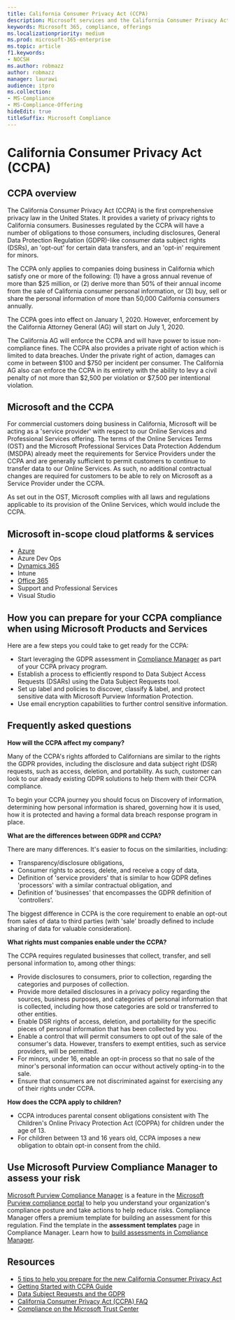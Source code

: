 ```yaml
---
title: California Consumer Privacy Act (CCPA)
description: Microsoft services and the California Consumer Privacy Act (CCPA).
keywords: Microsoft 365, compliance, offerings
ms.localizationpriority: medium
ms.prod: microsoft-365-enterprise
ms.topic: article
f1.keywords:
- NOCSH
ms.author: robmazz
author: robmazz
manager: laurawi
audience: itpro
ms.collection:
- MS-Compliance
- MS-Compliance-Offering
hideEdit: true
titleSuffix: Microsoft Compliance
---
```


# California Consumer Privacy Act (CCPA)

## CCPA overview

The California Consumer Privacy Act (CCPA) is the first comprehensive privacy law in the United States. It provides a variety of privacy rights to California consumers.  Businesses regulated by the CCPA will have a number of obligations to those consumers, including disclosures, General Data Protection Regulation (GDPR)-like consumer data subject rights (DSRs), an 'opt-out' for certain data transfers, and an 'opt-in' requirement for minors.

The CCPA only applies to companies doing business in California which satisfy one or more of the following: (1) have a gross annual revenue of more than $25 million, or (2) derive more than 50% of their annual income from the sale of California consumer personal information, or (3) buy, sell or share the personal information of more than 50,000 California consumers annually.

The CCPA goes into effect on January 1, 2020. However, enforcement by the California Attorney General (AG) will start on July 1, 2020.

The California AG will enforce the CCPA and will have power to issue non-compliance fines. The CCPA also provides a private right of action which is limited to data breaches. Under the private right of action, damages can come in between $100 and $750 per incident per consumer. The California AG also can enforce the CCPA in its entirety with the ability to levy a civil penalty of not more than $2,500 per violation or $7,500 per intentional violation.

## Microsoft and the CCPA

For commercial customers doing business in California, Microsoft will be acting as a 'service provider' with respect to our Online Services and Professional Services offering.  The terms of the Online Services Terms (OST) and the Microsoft Professional Services Data Protection Addendum (MSDPA) already meet the requirements for Service Providers under the CCPA and are generally sufficient to permit customers to continue to transfer data to our Online Services. As such, no additional contractual changes are required for customers to be able to rely on Microsoft as a Service Provider under the CCPA.

As set out in the OST, Microsoft complies with all laws and regulations applicable to its provision of the Online Services, which would include the CCPA.  

## Microsoft in-scope cloud platforms & services

- [Azure](https://aka.ms/AzureCompliance)
- Azure Dev Ops
- [Dynamics 365](https://aka.ms/d365-compliance-list)
- Intune
- [Office 365](https://aka.ms/o365-compliance-framework)
- Support and Professional Services
- Visual Studio

## How you can prepare for your CCPA compliance when using Microsoft Products and Services

Here are a few steps you could take to get ready for the CCPA:

- Start leveraging the GDPR assessment in [Compliance Manager](/microsoft-365/compliance/compliance-manager) as part of your CCPA privacy program.
- Establish a process to efficiently respond to Data Subject Access Requests (DSARs) using the Data Subject Requests tool.
- Set up label and policies to discover, classify & label, and protect sensitive data with Microsoft Purview Information Protection.
- Use email encryption capabilities to further control sensitive information.

## Frequently asked questions

**How will the CCPA affect my company?**

Many of the CCPA's rights afforded to Californians are similar to the rights the GDPR provides, including the disclosure and data subject right (DSR) requests, such as access, deletion, and portability. As such, customer can look to our already existing GDPR solutions to help them with their CCPA compliance.

To begin your CCPA journey you should focus on Discovery of information, determining how personal information is shared, governing how it is used, how it is protected and having a formal data breach response program in place.

**What are the differences between GDPR and CCPA?**

There are many differences. It's easier to focus on the similarities, including:

- Transparency/disclosure obligations,
- Consumer rights to access, delete, and receive a copy of data,
- Definition of 'service providers' that is similar to how GDPR defines 'processors' with a similar contractual obligation, and
- Definition of 'businesses' that encompasses the GDPR definition of 'controllers'.

The biggest difference in CCPA is the core requirement to enable an opt-out from sales of data to third parties (with 'sale' broadly defined to include sharing of data for valuable consideration).

**What rights must companies enable under the CCPA?**

The CCPA requires regulated businesses that collect, transfer, and sell personal information to, among other things:

- Provide disclosures to consumers, prior to collection, regarding the categories and purposes of collection.
- Provide more detailed disclosures in a privacy policy regarding the sources, business purposes, and categories of personal information that is collected, including how those categories are sold or transferred to other entities.
- Enable DSR rights of access, deletion, and portability for the specific pieces of personal information that has been collected by you.
- Enable a control that will permit consumers to opt out of the sale of the consumer's data. However, transfers to exempt entities, such as service providers, will be permitted.
- For minors, under 16, enable an opt-in process so that no sale of the minor's personal information can occur without actively opting-in to the sale.
- Ensure that consumers are not discriminated against for exercising any of their rights under CCPA.

**How does the CCPA apply to children?**

- CCPA introduces parental consent obligations consistent with The Children's Online Privacy Protection Act (COPPA) for children under the age of 13.
- For children between 13 and 16 years old, CCPA imposes a new obligation to obtain opt-in consent from the child.

## Use Microsoft Purview Compliance Manager to assess your risk

[Microsoft Purview Compliance Manager](/microsoft-365/compliance/compliance-manager) is a feature in the [Microsoft Purview compliance portal](/microsoft-365/compliance/microsoft-365-compliance-center) to help you understand your organization's compliance posture and take actions to help reduce risks. Compliance Manager offers a premium template for building an assessment for this regulation. Find the template in the **assessment templates** page in Compliance Manager. Learn how to [build assessments in Compliance Manager](/microsoft-365/compliance/compliance-manager-assessments).

## Resources

- [5 tips to help you prepare for the new California Consumer Privacy Act](https://aka.ms/M365ComplianceBlog_RSA)
- [Getting Started with CCPA Guide](https://info.microsoft.com/ww-landing-Five-tips-to-help-you-prepare-for-the-California-Consumer-Privacy-Act.html)
- [Data Subject Requests and the GDPR](gdpr-data-subject-requests.md)
- [California Consumer Privacy Act (CCPA) FAQ](ccpa-faq.yml)
- [Compliance on the Microsoft Trust Center](https://www.microsoft.com/trust-center/compliance/compliance-overview)
